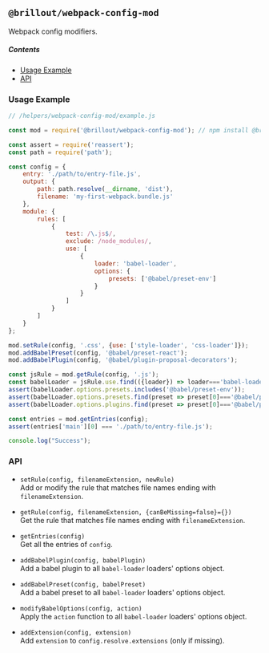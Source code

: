 <!---






    WARNING, READ THIS.
    This is a computed file. Do not edit.
    Edit `/helpers/webpack-config-mod/readme.template.md` instead.












    WARNING, READ THIS.
    This is a computed file. Do not edit.
    Edit `/helpers/webpack-config-mod/readme.template.md` instead.












    WARNING, READ THIS.
    This is a computed file. Do not edit.
    Edit `/helpers/webpack-config-mod/readme.template.md` instead.












    WARNING, READ THIS.
    This is a computed file. Do not edit.
    Edit `/helpers/webpack-config-mod/readme.template.md` instead.












    WARNING, READ THIS.
    This is a computed file. Do not edit.
    Edit `/helpers/webpack-config-mod/readme.template.md` instead.






-->

## `@brillout/webpack-config-mod`

Webpack config modifiers.

##### Contents

 - [Usage Example](#usage-example)
 - [API](#api)


### Usage Example

~~~js
// /helpers/webpack-config-mod/example.js

const mod = require('@brillout/webpack-config-mod'); // npm install @brillout/webpack-config-mod

const assert = require('reassert');
const path = require('path');

const config = {
    entry: './path/to/entry-file.js',
    output: {
        path: path.resolve(__dirname, 'dist'),
        filename: 'my-first-webpack.bundle.js'
    },
    module: {
        rules: [
            {
                test: /\.js$/,
                exclude: /node_modules/,
                use: [
                    {
                        loader: 'babel-loader',
                        options: {
                            presets: ['@babel/preset-env']
                        }
                    }
                ]
            }
        ]
    }
};

mod.setRule(config, '.css', {use: ['style-loader', 'css-loader']});
mod.addBabelPreset(config, '@babel/preset-react');
mod.addBabelPlugin(config, '@babel/plugin-proposal-decorators');

const jsRule = mod.getRule(config, '.js');
const babelLoader = jsRule.use.find(({loader}) => loader==='babel-loader');
assert(babelLoader.options.presets.includes('@babel/preset-env'));
assert(babelLoader.options.presets.find(preset => preset[0]==='@babel/preset-react'));
assert(babelLoader.options.plugins.find(preset => preset[0]==='@babel/plugin-proposal-decorators'));

const entries = mod.getEntries(config);
assert(entries['main'][0] === './path/to/entry-file.js');

console.log("Success");
~~~

### API

 - `setRule(config, filenameExtension, newRule)`
   <br/>
   Add or modify the rule that matches file names ending with `filenameExtension`.

 - `getRule(config, filenameExtension, {canBeMissing=false}={})`
   <br/>
   Get the rule that matches file names ending with `filenameExtension`.

 - `getEntries(config)`
   <br/>
   Get all the entries of `config`.

 - `addBabelPlugin(config, babelPlugin)`
   <br/>
   Add a babel plugin to all `babel-loader` loaders' options object.

 - `addBabelPreset(config, babelPreset)`
   <br/>
   Add a babel preset to all `babel-loader` loaders' options object.

 - `modifyBabelOptions(config, action)`
   <br/>
   Apply the `action` function to all `babel-loader` loaders' options object.

 - `addExtension(config, extension)`
   <br/>
   Add `extension` to `config.resolve.extensions` (only if missing).

<!---






    WARNING, READ THIS.
    This is a computed file. Do not edit.
    Edit `/helpers/webpack-config-mod/readme.template.md` instead.












    WARNING, READ THIS.
    This is a computed file. Do not edit.
    Edit `/helpers/webpack-config-mod/readme.template.md` instead.












    WARNING, READ THIS.
    This is a computed file. Do not edit.
    Edit `/helpers/webpack-config-mod/readme.template.md` instead.












    WARNING, READ THIS.
    This is a computed file. Do not edit.
    Edit `/helpers/webpack-config-mod/readme.template.md` instead.












    WARNING, READ THIS.
    This is a computed file. Do not edit.
    Edit `/helpers/webpack-config-mod/readme.template.md` instead.






-->
